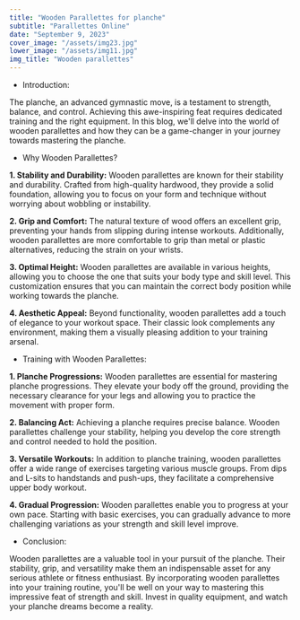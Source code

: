 ```yaml
---
title: "Wooden Parallettes for planche"
subtitle: "Parallettes Online"
date: "September 9, 2023"
cover_image: "/assets/img23.jpg"
lower_image: "/assets/img11.jpg"
img_title: "Wooden parallettes"
---
```


* Introduction:

The planche, an advanced gymnastic move, is a testament to strength, balance, and control. Achieving this awe-inspiring feat requires dedicated training and the right equipment. In this blog, we'll delve into the world of wooden parallettes and how they can be a game-changer in your journey towards mastering the planche.

* Why Wooden Parallettes?

**1. Stability and Durability:**
   Wooden parallettes are known for their stability and durability. Crafted from high-quality hardwood, they provide a solid foundation, allowing you to focus on your form and technique without worrying about wobbling or instability.

**2. Grip and Comfort:**
   The natural texture of wood offers an excellent grip, preventing your hands from slipping during intense workouts. Additionally, wooden parallettes are more comfortable to grip than metal or plastic alternatives, reducing the strain on your wrists.

**3. Optimal Height:**
   Wooden parallettes are available in various heights, allowing you to choose the one that suits your body type and skill level. This customization ensures that you can maintain the correct body position while working towards the planche.

**4. Aesthetic Appeal:**
   Beyond functionality, wooden parallettes add a touch of elegance to your workout space. Their classic look complements any environment, making them a visually pleasing addition to your training arsenal.

* Training with Wooden Parallettes:

**1. Planche Progressions:**
   Wooden parallettes are essential for mastering planche progressions. They elevate your body off the ground, providing the necessary clearance for your legs and allowing you to practice the movement with proper form.

**2. Balancing Act:**
   Achieving a planche requires precise balance. Wooden parallettes challenge your stability, helping you develop the core strength and control needed to hold the position.

**3. Versatile Workouts:**
   In addition to planche training, wooden parallettes offer a wide range of exercises targeting various muscle groups. From dips and L-sits to handstands and push-ups, they facilitate a comprehensive upper body workout.

**4. Gradual Progression:**
   Wooden parallettes enable you to progress at your own pace. Starting with basic exercises, you can gradually advance to more challenging variations as your strength and skill level improve.

* Conclusion:

Wooden parallettes are a valuable tool in your pursuit of the planche. Their stability, grip, and versatility make them an indispensable asset for any serious athlete or fitness enthusiast. By incorporating wooden parallettes into your training routine, you'll be well on your way to mastering this impressive feat of strength and skill. Invest in quality equipment, and watch your planche dreams become a reality.
